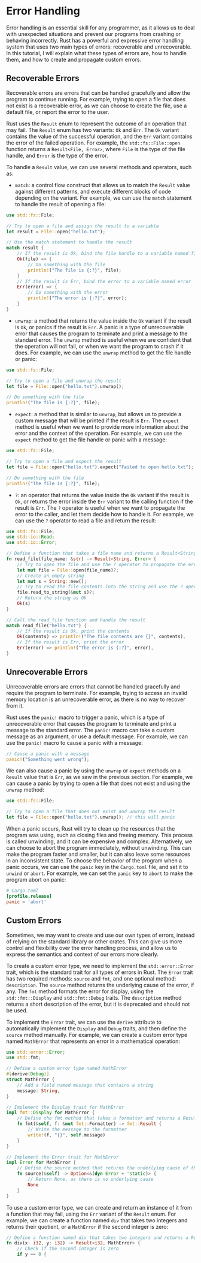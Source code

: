 # Error Handling

Error handling is an essential skill for any programmer, as it allows us to deal with unexpected situations and prevent our programs from crashing or behaving incorrectly. Rust has a powerful and expressive error handling system that uses two main types of errors: recoverable and unrecoverable. In this tutorial, I will explain what these types of errors are, how to handle them, and how to create and propagate custom errors.

## Recoverable Errors

Recoverable errors are errors that can be handled gracefully and allow the program to continue running. For example, trying to open a file that does not exist is a recoverable error, as we can choose to create the file, use a default file, or report the error to the user.

Rust uses the `Result` enum to represent the outcome of an operation that may fail. The `Result` enum has two variants: `Ok` and `Err`. The `Ok` variant contains the value of the successful operation, and the `Err` variant contains the error of the failed operation. For example, the `std::fs::File::open` function returns a `Result<File, Error>`, where `File` is the type of the file handle, and `Error` is the type of the error.

To handle a `Result` value, we can use several methods and operators, such as:

- `match`: a control flow construct that allows us to match the `Result` value against different patterns, and execute different blocks of code depending on the variant. For example, we can use the `match` statement to handle the result of opening a file:

```rust
use std::fs::File;

// Try to open a file and assign the result to a variable
let result = File::open("hello.txt");

// Use the match statement to handle the result
match result {
    // If the result is Ok, bind the file handle to a variable named file
    Ok(file) => {
        // Do something with the file
        println!("The file is {:?}", file);
    }
    // If the result is Err, bind the error to a variable named error
    Err(error) => {
        // Do something with the error
        println!("The error is {:?}", error);
    }
}
```

- `unwrap`: a method that returns the value inside the `Ok` variant if the result is `Ok`, or panics if the result is `Err`. A panic is a type of unrecoverable error that causes the program to terminate and print a message to the standard error. The `unwrap` method is useful when we are confident that the operation will not fail, or when we want the program to crash if it does. For example, we can use the `unwrap` method to get the file handle or panic:

```rust
use std::fs::File;

// Try to open a file and unwrap the result
let file = File::open("hello.txt").unwrap();

// Do something with the file
println!("The file is {:?}", file);
```

- `expect`: a method that is similar to `unwrap`, but allows us to provide a custom message that will be printed if the result is `Err`. The `expect` method is useful when we want to provide more information about the error and the context of the operation. For example, we can use the `expect` method to get the file handle or panic with a message:

```rust
use std::fs::File;

// Try to open a file and expect the result
let file = File::open("hello.txt").expect("Failed to open hello.txt");

// Do something with the file
println!("The file is {:?}", file);
```

- `?`: an operator that returns the value inside the `Ok` variant if the result is `Ok`, or returns the error inside the `Err` variant to the calling function if the result is `Err`. The `?` operator is useful when we want to propagate the error to the caller, and let them decide how to handle it. For example, we can use the `?` operator to read a file and return the result:

```rust
use std::fs::File;
use std::io::Read;
use std::io::Error;

// Define a function that takes a file name and returns a Result<String, Error>
fn read_file(file_name: &str) -> Result<String, Error> {
    // Try to open the file and use the ? operator to propagate the error
    let mut file = File::open(file_name)?;
    // Create an empty string
    let mut s = String::new();
    // Try to read the file contents into the string and use the ? operator to propagate the error
    file.read_to_string(&mut s)?;
    // Return the string as Ok
    Ok(s)
}

// Call the read_file function and handle the result
match read_file("hello.txt") {
    // If the result is Ok, print the contents
    Ok(contents) => println!("The file contents are {}", contents),
    // If the result is Err, print the error
    Err(error) => println!("The error is {:?}", error),
}
```

## Unrecoverable Errors

Unrecoverable errors are errors that cannot be handled gracefully and require the program to terminate. For example, trying to access an invalid memory location is an unrecoverable error, as there is no way to recover from it.

Rust uses the `panic!` macro to trigger a panic, which is a type of unrecoverable error that causes the program to terminate and print a message to the standard error. The `panic!` macro can take a custom message as an argument, or use a default message. For example, we can use the `panic!` macro to cause a panic with a message:

```rust
// Cause a panic with a message
panic!("Something went wrong");
```

We can also cause a panic by using the `unwrap` or `expect` methods on a `Result` value that is `Err`, as we saw in the previous section. For example, we can cause a panic by trying to open a file that does not exist and using the `unwrap` method:

```rust
use std::fs::File;

// Try to open a file that does not exist and unwrap the result
let file = File::open("hello.txt").unwrap(); // this will panic
```

When a panic occurs, Rust will try to clean up the resources that the program was using, such as closing files and freeing memory. This process is called unwinding, and it can be expensive and complex. Alternatively, we can choose to abort the program immediately, without unwinding. This can make the program faster and smaller, but it can also leave some resources in an inconsistent state. To choose the behavior of the program when a panic occurs, we can use the `panic` key in the `Cargo.toml` file, and set it to `unwind` or `abort`. For example, we can set the `panic` key to `abort` to make the program abort on panic:

```toml
# Cargo.toml
[profile.release]
panic = 'abort'
```

## Custom Errors

Sometimes, we may want to create and use our own types of errors, instead of relying on the standard library or other crates. This can give us more control and flexibility over the error handling process, and allow us to express the semantics and context of our errors more clearly.

To create a custom error type, we need to implement the `std::error::Error` trait, which is the standard trait for all types of errors in Rust. The `Error` trait has two required methods: `source` and `fmt`, and one optional method: `description`. The `source` method returns the underlying cause of the error, if any. The `fmt` method formats the error for display, using the `std::fmt::Display` and `std::fmt::Debug` traits. The `description` method returns a short description of the error, but it is deprecated and should not be used.

To implement the `Error` trait, we can use the `derive` attribute to automatically implement the `Display` and `Debug` traits, and then define the `source` method manually. For example, we can create a custom error type named `MathError` that represents an error in a mathematical operation:

```rust
use std::error::Error;
use std::fmt;

// Define a custom error type named MathError
#[derive(Debug)]
struct MathError {
    // Add a field named message that contains a string
    message: String,
}

// Implement the Display trait for MathError
impl fmt::Display for MathError {
    // Define the fmt method that takes a formatter and returns a Result
    fn fmt(&self, f: &mut fmt::Formatter) -> fmt::Result {
        // Write the message to the formatter
        write!(f, "{}", self.message)
    }
}

// Implement the Error trait for MathError
impl Error for MathError {
    // Define the source method that returns the underlying cause of the error
    fn source(&self) -> Option<&(dyn Error + 'static)> {
        // Return None, as there is no underlying cause
        None
    }
}
```

To use a custom error type, we can create and return an instance of it from a function that may fail, using the `Err` variant of the `Result` enum. For example, we can create a function named `div` that takes two integers and returns their quotient, or a `MathError` if the second integer is zero:

```rust
// Define a function named div that takes two integers and returns a Result<i32, MathError>
fn div(x: i32, y: i32) -> Result<i32, MathError> {
    // Check if the second integer is zero
    if y == 0 {